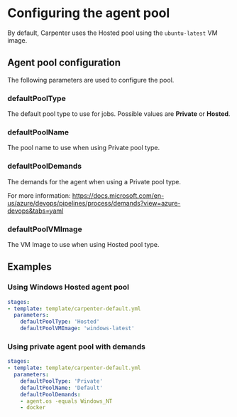 # Configuring the agent pool

By default, Carpenter uses the Hosted pool using the `ubuntu-latest` VM image.

## Agent pool configuration

The following parameters are used to configure the pool.

### defaultPoolType

The default pool type to use for jobs. Possible values are **Private** or **Hosted**.

### defaultPoolName

The pool name to use when using Private pool type.

### defaultPoolDemands

The demands for the agent when using a Private pool type.

For more information:
https://docs.microsoft.com/en-us/azure/devops/pipelines/process/demands?view=azure-devops&tabs=yaml

### defaultPoolVMImage

The VM Image to use when using Hosted pool type.

## Examples

### Using Windows Hosted agent pool

```yaml
stages:
- template: template/carpenter-default.yml
  parameters:
    defaultPoolType: 'Hosted'
    defaultPoolVMImage: 'windows-latest'
```

### Using private agent pool with demands
```yaml
stages:
- template: template/carpenter-default.yml
  parameters:
    defaultPoolType: 'Private'
    defaultPoolName: 'Default'
    defaultPoolDemands:
    - agent.os -equals Windows_NT
    - docker
```
